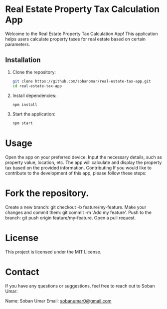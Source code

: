 # Real Estate Property Tax Calculation App

Welcome to the Real Estate Property Tax Calculation App! This application helps users calculate property taxes for real estate based on certain parameters.

## Installation

1. Clone the repository:
   
   ```bash
   git clone https://github.com/sobanomar/real-estate-tax-app.git
   cd real-estate-tax-app
3. Install dependencies:

   ```bash
   npm install
4. Start the application:
   
   ```bash
   npm start

# Usage
Open the app on your preferred device.
Input the necessary details, such as property value, location, etc.
The app will calculate and display the property tax based on the provided information.
Contributing
If you would like to contribute to the development of this app, please follow these steps:

# Fork the repository.
Create a new branch: git checkout -b feature/my-feature.
Make your changes and commit them: git commit -m 'Add my feature'.
Push to the branch: git push origin feature/my-feature.
Open a pull request.

# License
This project is licensed under the MIT License.

# Contact
If you have any questions or suggestions, feel free to reach out to Soban Umar:

Name: Soban Umar
Email: sobanumar0@gmail.com
